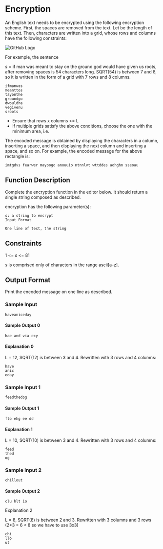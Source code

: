 # Encryption

An English text needs to be encrypted using the following encryption scheme.
First, the spaces are removed from the text. Let  be the length of this text.
Then, characters are written into a grid, whose rows and columns have the following constraints:

![GitHub Logo](encryption.png)

For example, the sentence

_s_ = if man was meant to stay on the ground god would have given us roots,
after removing spaces is 54 characters long. SQRT(54) is between 7 and 8,
so it is written in the form of a grid with 7 rows and 8 columns.

```
ifmanwas
meanttos
tayonthe
groundgo
dwouldha
vegivenu
sroots
```

  - Ensure that rows x columns >= L
  - If multiple grids satisfy the above conditions, choose the one with the minimum area, i.e.

The encoded message is obtained by displaying the characters in a column, inserting a space, and then displaying the next column and inserting a space, and so on. For example, the encoded message for the above rectangle is:

```
imtgdvs fearwer mayoogo anouuio ntnnlvt wttddes aohghn sseoau
```

## Function Description

Complete the encryption function in the editor below. It should return a single string composed as described.

encryption has the following parameter(s):

```
s: a string to encrypt
Input Format

One line of text, the string
```

## Constraints

1 <= _s_ <= 81

_s_ is comprised only of characters in the range ascii[a-z].

## Output Format

Print the encoded message on one line as described.

### Sample Input

```
haveaniceday
```

#### Sample Output 0

```
hae and via ecy
```

#### Explanation 0

L = 12, SQRT(12) is between 3 and 4.
Rewritten with 3 rows and 4 columns:

```
have
anic
eday
```

### Sample Input 1

```
feedthedog
```

#### Sample Output 1

```
fto ehg ee dd
```

#### Explanation 1

L = 10, SQRT(10) is between 3 and 4.
Rewritten with 3 rows and 4 columns:

```
feed
thed
og
```


### Sample Input 2

```
chillout
```

#### Sample Output 2

```
clu hlt io
```

Explanation 2

L = 8, SQRT(8) is between 2 and 3.
Rewritten with 3 columns and 3 rows (2*3 = 6 < 8 so we have to use 3x3)

```
chi
llo
ut
```
